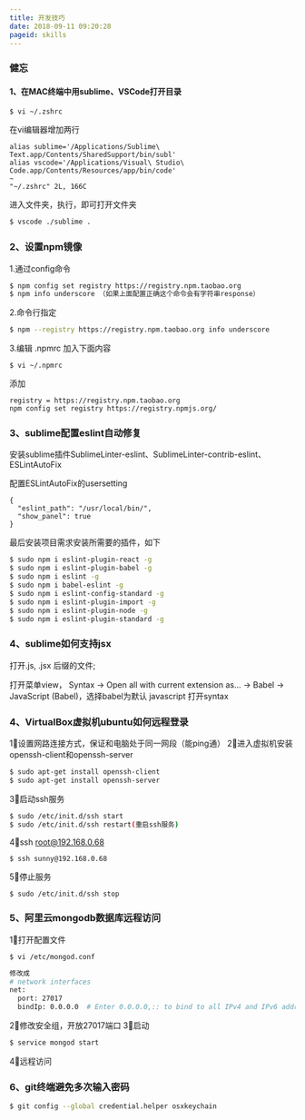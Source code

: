 ```yaml
---
title: 开发技巧
date: 2018-09-11 09:20:28
pageid: skills
---
```


### 健忘

#### 1、在MAC终端中用sublime、VSCode打开目录

```sh
$ vi ~/.zshrc
```

在vi编辑器增加两行

```
alias sublime='/Applications/Sublime\ Text.app/Contents/SharedSupport/bin/subl'
alias vscode='/Applications/Visual\ Studio\ Code.app/Contents/Resources/app/bin/code'
~                                                                                            
"~/.zshrc" 2L, 166C
```

进入文件夹，执行，即可打开文件夹

```sh
$ vscode ./sublime .
```

### 2、设置npm镜像

1.通过config命令

```sh
$ npm config set registry https://registry.npm.taobao.org
$ npm info underscore （如果上面配置正确这个命令会有字符串response）
```

2.命令行指定

```sh
$ npm --registry https://registry.npm.taobao.org info underscore
```

3.编辑 .npmrc 加入下面内容

```
$ vi ~/.npmrc
```

添加

```
registry = https://registry.npm.taobao.org
npm config set registry https://registry.npmjs.org/
```

### 3、sublime配置eslint自动修复

安装sublime插件SublimeLinter-eslint、SublimeLinter-contrib-eslint、ESLintAutoFix

配置ESLintAutoFix的usersetting

```
{
  "eslint_path": "/usr/local/bin/",
  "show_panel": true
}
```

最后安装项目需求安装所需要的插件，如下

```sh
$ sudo npm i eslint-plugin-react -g
$ sudo npm i eslint-plugin-babel -g
$ sudo npm i eslint -g
$ sudo npm i babel-eslint -g
$ sudo npm i eslint-config-standard -g
$ sudo npm i eslint-plugin-import -g
$ sudo npm i eslint-plugin-node -g
$ sudo npm i eslint-plugin-standard -g
```

### 4、sublime如何支持jsx

打开.js, .jsx 后缀的文件;

打开菜单view， Syntax -> Open all with current extension as... -> Babel -> JavaScript (Babel)，选择babel为默认 javascript 打开syntax

### 4、VirtualBox虚拟机ubuntu如何远程登录

1⃣️设置网路连接方式，保证和电脑处于同一网段（能ping通）
2⃣️进入虚拟机安装openssh-client和openssh-server

```sh
$ sudo apt-get install openssh-client
$ sudo apt-get install openssh-server
```

3⃣️启动ssh服务

```sh
$ sudo /etc/init.d/ssh start
$ sudo /etc/init.d/ssh restart(重启ssh服务)
```

4⃣️ssh root@192.168.0.68

```
$ ssh sunny@192.168.0.68
```

5⃣️停止服务

```
$ sudo /etc/init.d/ssh stop
```
### 5、阿里云mongodb数据库远程访问

1⃣️打开配置文件

```sh
$ vi /etc/mongod.conf

修改成
# network interfaces
net:
  port: 27017
  bindIp: 0.0.0.0  # Enter 0.0.0.0,:: to bind to all IPv4 and IPv6 addresses or, alternatively, use the net.bindIpAll setting.
```
2⃣️修改安全组，开放27017端口
3⃣️启动

```sh
$ service mongod start
```
4⃣️远程访问

### 6、git终端避免多次输入密码

```sh
$ git config --global credential.helper osxkeychain
```



